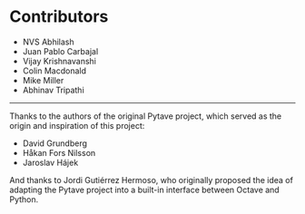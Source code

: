 # Contributors

- NVS Abhilash
- Juan Pablo Carbajal
- Vijay Krishnavanshi
- Colin Macdonald
- Mike Miller
- Abhinav Tripathi

---

Thanks to the authors of the original Pytave project, which served as the
origin and inspiration of this project:

- David Grundberg
- Håkan Fors Nilsson
- Jaroslav Hájek

And thanks to Jordi Gutiérrez Hermoso, who originally proposed the idea of
adapting the Pytave project into a built-in interface between Octave and
Python.
